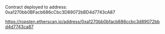 Contract deployed to address: 0xa1270bb0BFacb686cCbc3D89072bBD4d7743cA87

https://ropsten.etherscan.io/address/0xa1270bb0bfacb686ccbc3d89072bbd4d7743ca87